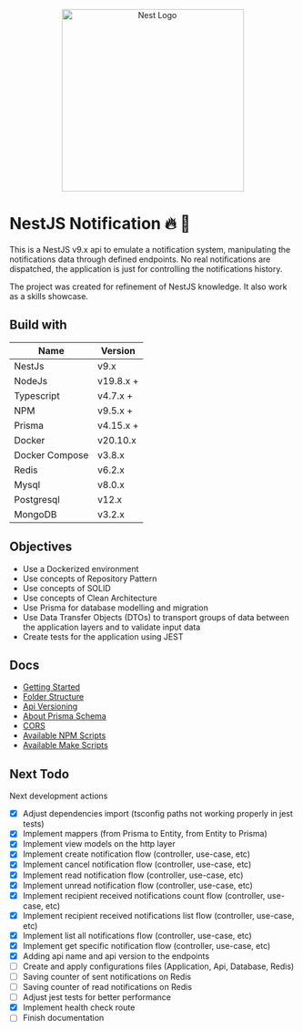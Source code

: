 <p align="center">
  <a href="http://nestjs.com/" target="blank"><img src="https://nestjs.com/img/logo_text.svg" width="320" alt="Nest Logo" /></a>
</p>

# NestJS Notification  🔥 🚀

This is a NestJS v9.x api to emulate a notification system, manipulating the notifications data through defined endpoints. No real notifications are dispatched, the application is just for controlling the notifications history.

The project was created for refinement of NestJS knowledge. It also work as a skills showcase.

## Build with

| Name       | Version  |
| ---------- | -------- |
| NestJs | v9.x |
| NodeJs | v19.8.x + |
| Typescript | v4.7.x + |
| NPM | v9.5.x + |
| Prisma | v4.15.x + |
| Docker | v20.10.x |
| Docker Compose | v3.8.x |
| Redis | v6.2.x |
| Mysql | v8.0.x |
| Postgresql | v12.x |
| MongoDB | v3.2.x |

## Objectives

* Use a Dockerized environment
* Use concepts of Repository Pattern
* Use concepts of SOLID
* Use concepts of Clean Architecture
* Use Prisma for database modelling and migration
* Use Data Transfer Objects (DTOs) to transport groups of data between the application layers and to validate input data
* Create tests for the application using JEST

## Docs

* [Getting Started](./docs/getting_started.md)
* [Folder Structure](./docs/folder_structure.md)
* [Api Versioning](./docs/api_versioning.md)
* [About Prisma Schema](./docs/about_prisma_schema.md)
* [CORS](./docs/cors.md)
* [Available NPM Scripts](./docs/available_npm_scripts.md)
* [Available Make Scripts](./docs/available_make_scripts.md)

## Next Todo

Next development actions

* [X] Adjust dependencies import (tsconfig paths not working properly in jest tests)
* [X] Implement mappers (from Prisma to Entity, from Entity to Prisma)
* [X] Implement view models on the http layer
* [X] Implement create notification flow (controller, use-case, etc)
* [X] Implement cancel notification flow (controller, use-case, etc)
* [X] Implement read notification flow (controller, use-case, etc)
* [X] Implement unread notification flow (controller, use-case, etc)
* [X] Implement recipient received notifications count flow (controller, use-case, etc)
* [X] Implement recipient received notifications list flow (controller, use-case, etc)
* [X] Implement list all notifications flow (controller, use-case, etc)
* [X] Implement get specific notification flow (controller, use-case, etc)
* [X] Adding api name and api version to the endpoints
* [ ] Create and apply configurations files (Application, Api, Database, Redis)
* [ ] Saving counter of sent notifications on Redis
* [ ] Saving counter of read notifications on Redis
* [ ] Adjust jest tests for better performance
* [X] Implement health check route
* [ ] Finish documentation
